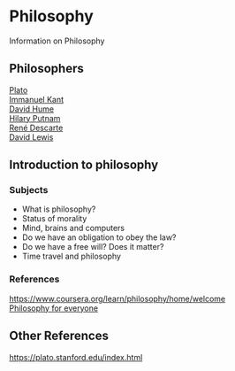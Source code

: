 # Philosophy

Information on Philosophy

## Philosophers

[Plato](https://en.wikipedia.org/wiki/Plato)  
[Immanuel Kant](https://en.wikipedia.org/wiki/Immanuel_Kant)  
[David Hume](https://sv.wikipedia.org/wiki/David_Hume)  
[Hilary Putnam](https://sv.wikipedia.org/wiki/Hilary_Putnam)  
[René Descarte](https://en.wikipedia.org/wiki/René_Descartes)  
[David Lewis](https://en.wikipedia.org/wiki/David_Lewis_(philosopher))

## Introduction to philosophy

### Subjects

* What is philosophy?
* Status of morality
* Mind, brains and computers
* Do we have an obligation to obey the law?
* Do we have a free will? Does it matter?
* Time travel and philosophy

### References

<https://www.coursera.org/learn/philosophy/home/welcome>  
[Philosophy for everyone](https://www.routledge.com/Philosophy-for-Everyone-2nd-Edition/Chrisman-Pritchard-Fletcher-Mason-Lavelle-Massimi-Richmond-Ward/p/book/9781138672949?gclid=Cj0KCQjwhvf6BRCkARIsAGl1GGguVSqxXRAUwrVzTMM4l_JIq9ddWC0TFF3BR3XcoEnknJWvHt0MSPQaAqzIEALw_wcB)

## Other References

<https://plato.stanford.edu/index.html>  
